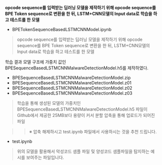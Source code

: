 **opcode sequence를 입력받는 딥러닝 모델을 제작하기 위해 opcode sequence를 BPE Token sequence로 변환을 한 뒤, LSTM+CNN모델의 Input data로 학습을 하고 테스트를 한 모델**

* BPETokenSequenceBasedLSTMCNNModel.ipynb

> opcode sequence를 입력받는 딥러닝 모델을 제작하기 위해 opcode sequence를 BPE Token sequence로 변환을 한 뒤, LSTM+CNN모델의 Input data로 학습을 하고 테스트를 한 모델

학습 결과 모델 구조에 가중치 값인 BPESequenceBasedLSTMCNNMalwareDetectionModel.h5를 제작하였다.

* BPESequenceBasedLSTMCNNMalwareDetectionModel.zip
* BPESequenceBasedLSTMCNNMalwareDetectionModel.z01
* BPESequenceBasedLSTMCNNMalwareDetectionModel.z02
* BPESequenceBasedLSTMCNNMalwareDetectionModel.z03

> 학습을 통해 생성된 모델의 가중치인 BPESequenceBasedLSTMCNNMalwareDetectionModel.h5 파일이 Github에서 제공한 
25MB보다 용량이 커서 분할 압축을 통해 업로드가 되어진 파일

  >>※ 압축 해제하시고 test.ipynb 파일에서 사용하시는 것을 추천 드립니다.

* test.ipynb

> 위의 모델을 활용해서 악성코드 샘플 파일 및 양성코드 샘플파일을 탐지하는 예시를 보여주는 파일입니다.
